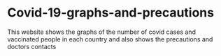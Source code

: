 # Covid-19-graphs-and-precautions
This website shows the graphs of the number of covid cases and vaccinated people in each country and also shows the precautions and doctors contacts 
